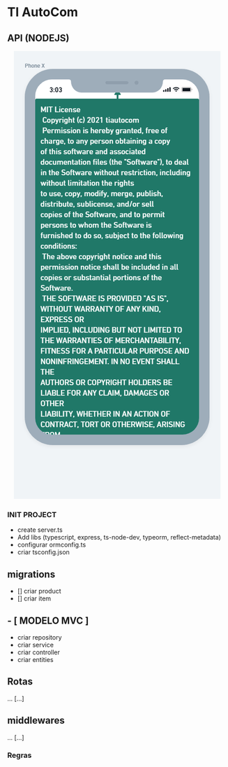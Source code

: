 #  TI AutoCom

## API (NODEJS)

<p align="center">
  <img alt="License MIT" src="https://raw.githubusercontent.com/adreider/tiautocom-ecommerce/main/assets/license.png">
</p>

### INIT PROJECT
* create server.ts
* Add libs (typescript, express, ts-node-dev, typeorm, reflect-metadata)
* configurar ormconfig.ts
* criar tsconfig.json

## migrations
- [] criar product
- [] criar item

## - [ MODELO MVC ]

* criar repository
* criar service
* criar controller
* criar entities

## Rotas 
... [...]

## middlewares
... [...]

### Regras



